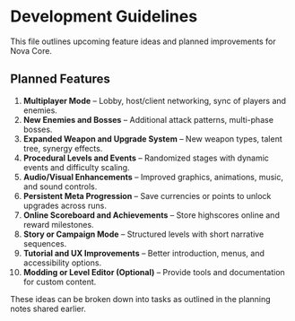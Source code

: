 # Development Guidelines

This file outlines upcoming feature ideas and planned improvements for Nova Core.

## Planned Features

1. **Multiplayer Mode** – Lobby, host/client networking, sync of players and enemies.
2. **New Enemies and Bosses** – Additional attack patterns, multi-phase bosses.
3. **Expanded Weapon and Upgrade System** – New weapon types, talent tree, synergy effects.
4. **Procedural Levels and Events** – Randomized stages with dynamic events and difficulty scaling.
5. **Audio/Visual Enhancements** – Improved graphics, animations, music, and sound controls.
6. **Persistent Meta Progression** – Save currencies or points to unlock upgrades across runs.
7. **Online Scoreboard and Achievements** – Store highscores online and reward milestones.
8. **Story or Campaign Mode** – Structured levels with short narrative sequences.
9. **Tutorial and UX Improvements** – Better introduction, menus, and accessibility options.
10. **Modding or Level Editor (Optional)** – Provide tools and documentation for custom content.

These ideas can be broken down into tasks as outlined in the planning notes shared earlier.
